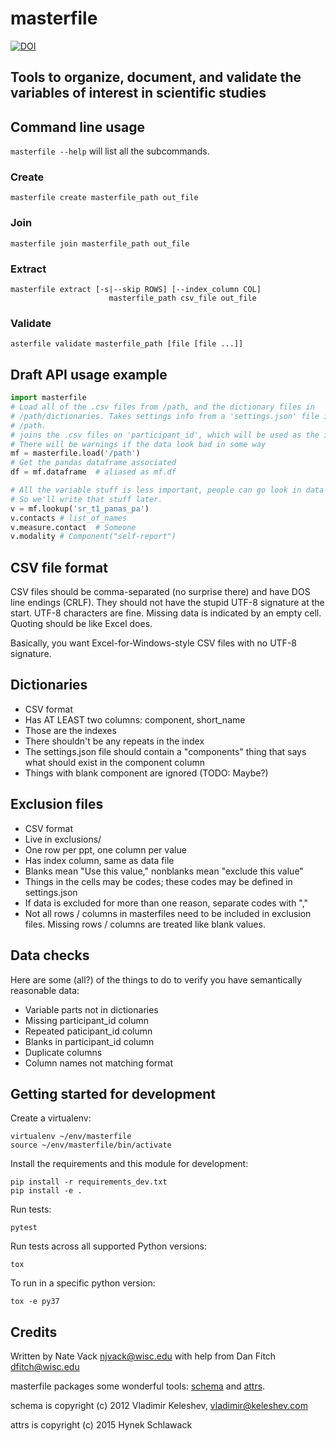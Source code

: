 # masterfile

[![DOI](https://zenodo.org/badge/100069618.svg)](https://zenodo.org/badge/latestdoi/100069618)

## Tools to organize, document, and validate the variables of interest in scientific studies

## Command line usage

`masterfile --help` will list all the subcommands.

### Create

    masterfile create masterfile_path out_file

### Join

    masterfile join masterfile_path out_file

### Extract

    masterfile extract [-s|--skip ROWS] [--index_column COL]
                          masterfile_path csv_file out_file

### Validate

    asterfile validate masterfile_path [file [file ...]]


## Draft API usage example

```python
import masterfile
# Load all of the .csv files from /path, and the dictionary files in
# /path/dictionaries. Takes settings info from a 'settings.json' file in
# /path.
# joins the .csv files on 'participant_id', which will be used as the index
# There will be warnings if the data look bad in some way
mf = masterfile.load('/path')
# Get the pandas dataframe associated
df = mf.dataframe  # aliased as mf.df

# All the variable stuff is less important, people can go look in data dicts
# So we'll write that stuff later.
v = mf.lookup('sr_t1_panas_pa')
v.contacts # list_of_names
v.measure.contact  # Someone
v.modality # Component("self-report")
```

## CSV file format

CSV files should be comma-separated (no surprise there) and have DOS line endings (CRLF). They should not have the stupid UTF-8 signature at the start. UTF-8 characters are fine. Missing data is indicated by an empty cell. Quoting should be like Excel does.

Basically, you want Excel-for-Windows-style CSV files with no UTF-8 signature.

## Dictionaries

* CSV format
* Has AT LEAST two columns: component, short_name
* Those are the indexes
* There shouldn't be any repeats in the index
* The settings.json file should contain a "components" thing that says what should exist in the component column
* Things with blank component are ignored (TODO: Maybe?)


## Exclusion files

* CSV format
* Live in exclusions/
* One row per ppt, one column per value
* Has index column, same as data file
* Blanks mean "Use this value," nonblanks mean "exclude this value"
* Things in the cells may be codes; these codes may be defined in settings.json
* If data is excluded for more than one reason, separate codes with ","
* Not all rows / columns in masterfiles need to be included in exclusion files. Missing rows / columns are treated like blank values.


## Data checks

Here are some (all?) of the things to do to verify you have semantically reasonable data:

* Variable parts not in dictionaries
* Missing participant_id column
* Repeated paticipant_id column
* Blanks in participant_id column
* Duplicate columns
* Column names not matching format

## Getting started for development

Create a virtualenv:

    virtualenv ~/env/masterfile
    source ~/env/masterfile/bin/activate

Install the requirements and this module for development:

    pip install -r requirements_dev.txt
    pip install -e .

Run tests:

    pytest

Run tests across all supported Python versions:

    tox

To run in a specific python version:

    tox -e py37

## Credits

Written by Nate Vack <njvack@wisc.edu> with help from Dan Fitch <dfitch@wisc.edu>

masterfile packages some wonderful tools: [schema](https://github.com/halst/schema) and [attrs](https://github.com/python-attrs/attrs).

schema is copyright (c) 2012 Vladimir Keleshev, vladimir@keleshev.com

attrs is copyright (c) 2015 Hynek Schlawack
